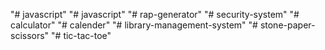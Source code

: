 "# javascript" 
"# javascript" 
"# rap-generator" 
"# security-system" 
"# calculator" 
"# calender" 
"# library-management-system" 
"# stone-paper-scissors" 
"# tic-tac-toe" 
